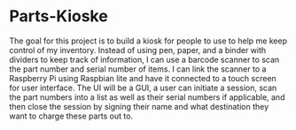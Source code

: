 # Parts-Kioske
The goal for this project is to build a kiosk for people to use to help me keep control of my inventory. Instead of using pen, paper, and a binder with dividers to keep track of information, I can use a barcode scanner to scan the part number and serial number of items. I can link the scanner to a Raspberry Pi using Raspbian lite and have it connected to a touch screen for user interface. The UI will be a GUI, a  user can initiate a session, scan the part numbers into a list as well as their serial numbers if applicable, and then close the session by signing their name and what destination they want to charge these parts out to. 
